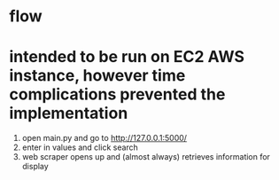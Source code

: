# flow

# intended to be run on EC2 AWS instance, however time complications prevented the implementation

1. open main.py and go to http://127.0.0.1:5000/
2. enter in values and click search
3. web scraper opens up and (almost always) retrieves information for display

